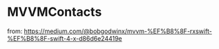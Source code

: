 # MVVMContacts

from:
https://medium.com/@bobgodwinx/mvvm-%EF%B8%8F-rxswift-%EF%B8%8F-swift-4-x-d86d6e24419e
